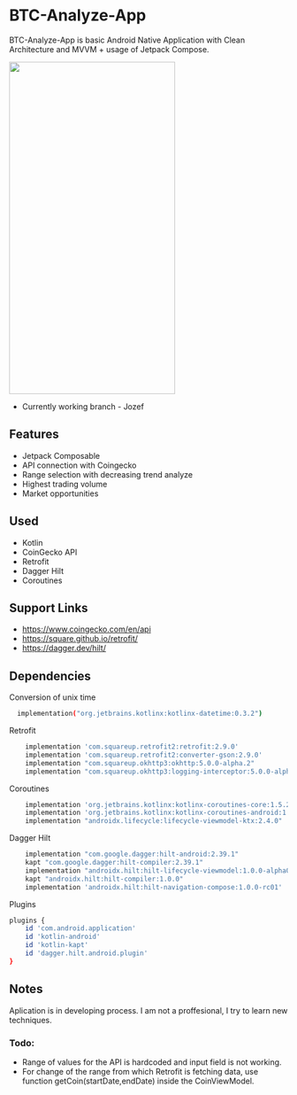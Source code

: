 # BTC-Analyze-App

BTC-Analyze-App is basic Android Native Application with Clean Architecture and MVVM + usage of Jetpack Compose.

<img src="https://i.ibb.co/JmmmF80/Screenshot-20220119-095713-Btc-Analyze-App.jpg" width="300" height="600">


- Currently working branch - Jozef


## Features



- Jetpack Composable
- API connection with Coingecko
- Range selection with decreasing trend analyze
- Highest trading volume
- Market opportunities

## Used
- Kotlin
- CoinGecko API
- Retrofit
- Dagger Hilt
- Coroutines

## Support Links
- https://www.coingecko.com/en/api
- https://square.github.io/retrofit/
- https://dagger.dev/hilt/




## Dependencies
Conversion of unix time

```bash
  implementation("org.jetbrains.kotlinx:kotlinx-datetime:0.3.2")
```

Retrofit

```bash
    implementation 'com.squareup.retrofit2:retrofit:2.9.0'
    implementation 'com.squareup.retrofit2:converter-gson:2.9.0'
    implementation "com.squareup.okhttp3:okhttp:5.0.0-alpha.2"
    implementation "com.squareup.okhttp3:logging-interceptor:5.0.0-alpha.2"
```

Coroutines

```bash
    implementation 'org.jetbrains.kotlinx:kotlinx-coroutines-core:1.5.2'
    implementation 'org.jetbrains.kotlinx:kotlinx-coroutines-android:1.5.2'
    implementation "androidx.lifecycle:lifecycle-viewmodel-ktx:2.4.0"
```
Dagger Hilt

```bash
    implementation "com.google.dagger:hilt-android:2.39.1"
    kapt "com.google.dagger:hilt-compiler:2.39.1"
    implementation "androidx.hilt:hilt-lifecycle-viewmodel:1.0.0-alpha03"
    kapt "androidx.hilt:hilt-compiler:1.0.0"
    implementation 'androidx.hilt:hilt-navigation-compose:1.0.0-rc01'
```

Plugins

```bash
plugins {
    id 'com.android.application'
    id 'kotlin-android'
    id 'kotlin-kapt'
    id 'dagger.hilt.android.plugin'
}
```

## Notes
Aplication is in developing process. I am not a proffesional, I try to learn new techniques.
### Todo:
- Range of values for the API is hardcoded and input field is not working.
- For change of the range from which Retrofit is fetching data, use function getCoin(startDate,endDate) inside the CoinViewModel.
